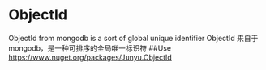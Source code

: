 # ObjectId
ObjectId from mongodb is a sort of global unique identifier  ObjectId 来自于mongodb，是一种可排序的全局唯一标识符
##Use
https://www.nuget.org/packages/Junyu.ObjectId
